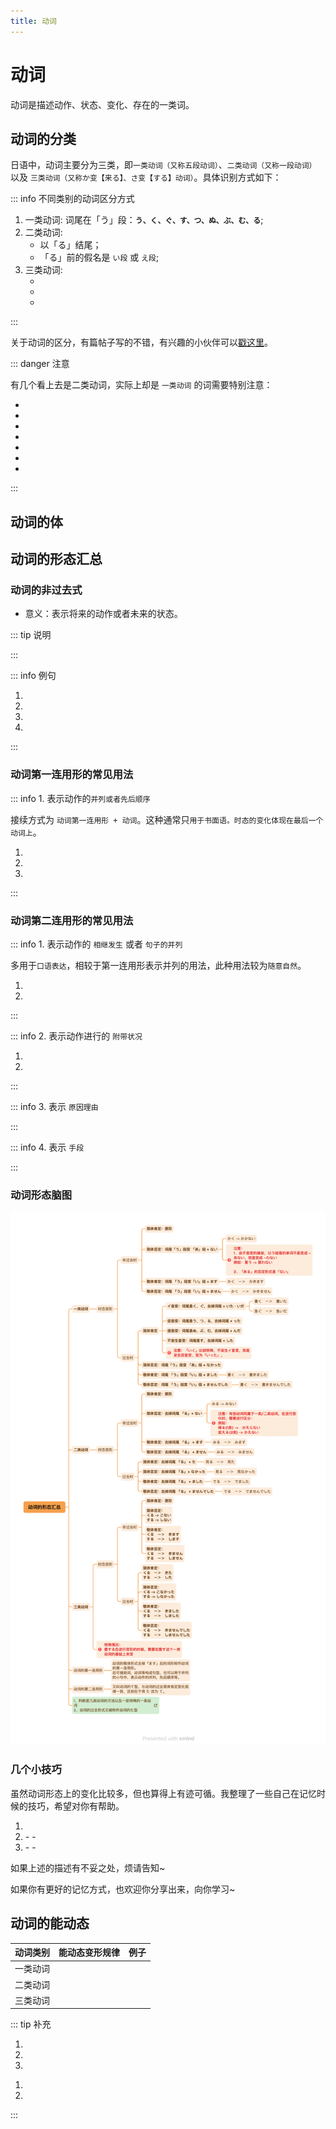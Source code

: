 ```yaml
---
title: 动词
---
```


# 动词

动词是描述动作、状态、变化、存在的一类词。

<grammer-content sentence="日语中，动词的词尾全部都是「う」段假名：**う、く、ぐ、す、つ、ぬ、ぶ、む、る**。动词均在**词尾**上进行变形。" />

## 动词的分类

日语中，动词主要分为三类，即`一类动词（又称五段动词）`、`二类动词（又称一段动词）` 以及 `三类动词（又称か变【来る】、さ变【する】动词）`。具体识别方式如下：

::: info 不同类别的动词区分方式

1. 一类动词: 词尾在「う」段：**`う、く、ぐ、す、つ、ぬ、ぶ、む、る`**;
2. 二类动词:
   - 以「る」结尾；
   - 「る」前的假名是 `い段` 或 `え段`;
3. 三类动词:
   - <grammer-content sentence="[来/く]る；" />
   - <grammer-content sentence="する；" />
   - <grammer-content sentence="动作性名词 + **する**，例如：**勉強する、買い物する**。" />

:::

关于动词的区分，有篇帖子写的不错，有兴趣的小伙伴可以[戳这里](https://www.bilibili.com/read/cv4937272/#:~:text=%E6%97%A5%E8%AF%AD%E5%8A%A8%E8%AF%8D%E6%8C%89%E7%85%A7%E5%85%B6%E5%BD%A2,%E8%AF%8D%E3%80%81%E3%82%AB%E5%8F%98%E5%8A%A8%E8%AF%8D%EF%BC%89%E3%80%82)。

::: danger 注意

有几个看上去是二类动词，实际上却是 `一类动词` 的词需要特别注意：

- <grammer-content sentence="[知/し]る；知道" />
- <grammer-content sentence="[要/い]る；需要" />
- <grammer-content sentence="[走/はし]る；跑" />
- <grammer-content sentence="[帰/かえ]る；回家" />
- <grammer-content sentence="[入/はい]る；进入" />
- <grammer-content sentence="[切/き]る；切" />
- <grammer-content sentence="[喋/しゃべ]る；聊天" />

<grammer-content sentence="速记口诀： **走、知、要、归、入、切、喋。**" />

:::

## 动词的体

<grammer-content sentence="**体**是通过词形的变化表示**运动（动作、变化、状态）处于何种状态**的语法范畴。日语的体由**完整体**和**持续体**构成，**完整体**表示**完整的动作、变化、状态**，**持续体**则表示**动作、状态的持续以及动作的结果或变化结果的持续**。
" />
<grammer-content sentence="持续体的表达方式： Ｖて +「いる／いない、いた／いなかった、います／いません、いました／いませんでした」。
" />

## 动词的形态汇总

### 动词的非过去式

- 意义：表示将来的动作或者未来的状态。

::: tip 说明

<grammer-content sentence="常与**表示将来时点**的**时间名词**呼应使用。如果对话语境比较明显地提示出“将来”这一信息时，时间名词可省略。" />

:::

::: info 例句

1. <grammer-content sentence="[私/わたし]、**[明日/あした]**の**[授業/じゅぎょう]**のあと、ここで[宿題/しゅくだい]をします。" trans='我明天的课程结束后，在这里写作业。' />
1. <grammer-content sentence="**[来週/らいしゅう]**、クラスで**[発表/はっぴょう]**します。" trans='下周，在班上发表。' />
1. <grammer-content sentence="**[明日/あした]**、[宿題/しゅくだい]を**[提出/ていしゅつ]**します。" trans='明天交作业。' />
1. <grammer-content sentence="[高橋/たかはし]さんは**[行/い]きます**が、[鈴木/すずき]さんは**[行/い]きません**。" trans='高桥**会去**，但是，铃木**不会去**。' />

:::

### 动词第一连用形的常见用法

<grammer-content sentence="动词的**第一连用形**，即将动词**变成ます形后，去掉ます**。常用用法主要分为以下几种："/>

::: info 1. 表示动作的`并列或者先后顺序`

接续方式为 `动词第一连用形 + 动词`。这种通常只`用于书面语。时态的变化体现在最后一个动词上`。

<div class="bunpou-block">

1. <grammer-content sentence="[本体/ほんたい]に[単4電池/たんよんでんち]を2[本/ほん]**[入/い]れ**、「[電源/でんげん]」キーを[押/お]してください。" trans="请在本体内放入2节7号电池，按下“电源”键。" />
2. <grammer-content sentence="100[万円/まんえん]を[箱/はこ]に**[入/い]れ**、[鍵/かぎ]を**かけ**、[保管/ほかん]した。" trans="将100万日元放入箱中，上锁保管。" />
3. <grammer-content sentence="ドアが**[開/あ]き**、[男/おとこ]が[現/あらわ]れた。" trans="门开了，一个男人进来了。" />

</div>

:::

### 动词第二连用形的常见用法

<grammer-content sentence="动词的**第二连用形**，也叫做动词的**て形**， 其变化规律与**动词的过去式(动词的た形)**一致。常用用法主要分为以下几种："/>

::: info 1. 表示动作的 `相继发生` 或者 `句子的并列`

多用于`口语表达`，相较于第一连用形表示并列的用法，此种用法较为`随意自然`。

<div class="bunpou-block">

1. <grammer-content sentence="[家/うち]へ**[帰/かえ]って**、[宿題/しゅくだい]をします。" trans='回家后开始写作业。(**强调相继发生**)' />
2. <grammer-content sentence="お[爺/じい]さんは[山.やま]へ**[行/い]って**、お[婆/ばあ]さんは[川/かわ]へ[行/い]きました。" trans='爷爷去了山那边，奶奶去了河边儿。(**强调并列**)' />

</div>

:::

::: info 2. 表示动作进行的 `附带状况`

1. <grammer-content sentence="[眼鏡/めがね]を**かけて**[本/ほん]を[読/よ]みます" trans='戴着眼镜读书。' />
2. <grammer-content sentence="[手/て]を**[上/あげ]て**[道路/どうろ]を[渡/わた]った。" trans='举着手过了马路。' />

:::

::: info 3. 表示 `原因理由`

<grammer-content sentence="[風邪/かぜ]を**[引/ひ]いて**[学校/がっこう]を[休/やす]みました。" trans='我感冒了，所以没去上学。' />

:::

::: info 4. 表示 `手段`

<grammer-content sentence="バスに**[乗/の]って**[会社/かいしゃ]に[行/い]きます。" trans='我坐公交上班儿。' />

:::

### 动词形态脑图

![verb](../public/imgs/verb.png)

### 几个小技巧

虽然动词形态上的变化比较多，但也算得上有迹可循。我整理了一些自己在记忆时候的技巧，希望对你有帮助。

1. <grammer-content sentence="**简体否定词尾**形式为**ない**，与之对应的**过去简体否定词尾**形式为**なかった**；**敬体否定词尾**形式为**ません**，与之相对应的**敬体否定词尾**形式为**ませんでした**；" />
1. <grammer-content sentence="**不区分时态**，一二类动词的变化都体现在**词尾**上：" />
   - <grammer-content sentence="**1类动词**，在**敬体**的情况下，词尾由**う段变为い段**；在**简体**的情况下，词尾由**う段变为あ段**。" />
   - <grammer-content sentence="**2类动词**，都是将**词尾的る去掉**后再进行变化。" />
1. <grammer-content sentence="**3类动词**主要分为くる与する的变化，词尾的る最终都会变成其他词缀，主要的区别在**く**与**す**上：" />
   - <grammer-content sentence="**不区分时态**，く的变化规律为：**简体时く变为こ，敬体时く变为き**；" />
   - <grammer-content sentence="**不区分时态**，**す变为し**。" />

如果上述的描述有不妥之处，烦请告知~

如果你有更好的记忆方式，也欢迎你分享出来，向你学习~

## 动词的能动态

<grammer-content sentence="动词的能动态用来表示**具有某种能力，或者动作、行为发生的可能性。** 通常翻译为： **能......；会......；可以......**。能动态是日语**动词语态**（ヴォイス）中的一种，动词变为能动态的规则如下：" />

| 动词类别 |                                 能动态变形规律                                  |                                                             例子                                                              |
| :------: | :-----------------------------------------------------------------------------: | :---------------------------------------------------------------------------------------------------------------------------: |
| 一类动词 |         <grammer-content sentence="词尾**う**段变**え**段 + **る**" />          |              <grammer-content sentence="[買/か]**う** -> [買/か]**える** 、 [行/い]**く** -> [行/い]**ける**" />              |
| 二类动词 |            <grammer-content sentence="去**词尾る** + **られる**" />             |          <grammer-content sentence="[起/お]き**る** -> [起/お]き**られる** 、 [寝/ね]**る** -> [寝/ね]**られる**" />          |
| 三类动词 | <grammer-content sentence="**[来/く]る -> [来/こ]られる /　する -> できる**" /> | <grammer-content sentence="**[来/く]る** -> **[来/く]られる** 、 [勉強/べんきょう]**する** -> [勉強/べんきょう]**できる**" /> |

::: tip 补充

<grammer-content sentence="1. **他动词**涉及的对象，在能动态的句子中大多由**「を」**变为**「が」**;" />

<div class="bunpou-block">

1.  <grammer-content sentence="300[元/げん]ぐらいでシルクのスカート** が [買/か]えますよ**。" trans="300块左右就可以买丝绸的裙子了。" />
2.  <grammer-content sentence="[私/わたし]はさしみ** が [食/た]べられません**。" trans="我吃不了刺身。" />
3.  <grammer-content sentence="[王/おう]さんは[英語/えいご]** が [話/はな]せます**。" trans="小王能说英语。" />

</div>

<grammer-content sentence="2. **非生物名词做主语**的句子，一般**不能使用动词的能动态**（表示**主语性质、特征的除外**）;" />

<div class="bunpou-block">

1.  <grammer-content sentence="[３日/みっか][間/かん]で[荷物/にもつ]が **[届/とど]ける ❌／[届/とど]く**。" trans="货物3日内能到。" />
2.  <grammer-content sentence="[会議/かいぎ]は９[時/じ]に **[始/はじ]まれる ❌／[始/はじ]まる**。" trans="会议9点能开始。" />

</div>

<grammer-content sentence="3. 本身已包含“可能”含义的词没有能动态。如：「[見/み]える」「[聞/き]こえる（听见）」「わかる」等。" />

:::

